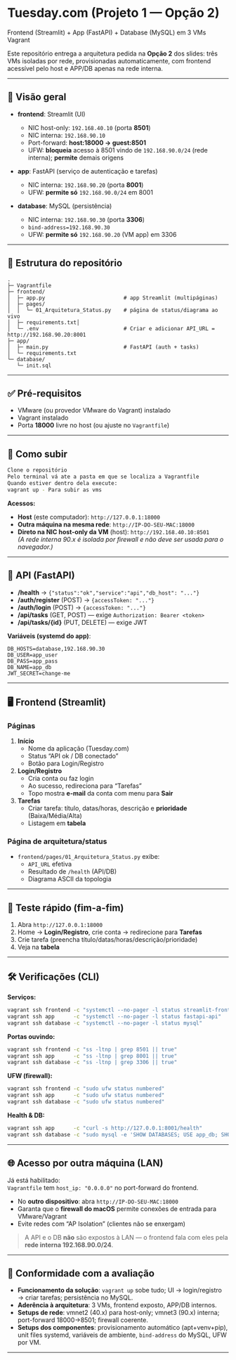 # Tuesday.com (Projeto 1 — Opção 2)  
Frontend (Streamlit) + App (FastAPI) + Database (MySQL) em 3 VMs Vagrant

Este repositório entrega a arquitetura pedida na **Opção 2** dos slides: três VMs isoladas por rede, provisionadas automaticamente, com frontend acessível pelo host e APP/DB apenas na rede interna.

---

## 🔎 Visão geral

- **frontend**: Streamlit (UI)  
  - NIC host-only: `192.168.40.10` (porta **8501**)  
  - NIC interna: `192.168.90.10`  
  - Port-forward: **host:18000 → guest:8501**  
  - UFW: **bloqueia** acesso à 8501 vindo de `192.168.90.0/24` (rede interna); **permite** demais origens

- **app**: FastAPI (serviço de autenticação e tarefas)  
  - NIC interna: `192.168.90.20` (porta **8001**)  
  - UFW: **permite só** `192.168.90.0/24` em 8001

- **database**: MySQL (persistência)  
  - NIC interna: `192.168.90.30` (porta **3306**)  
  - `bind-address=192.168.90.30`  
  - UFW: **permite só** `192.168.90.20` (VM app) em 3306

---

## 📁 Estrutura do repositório

```
.
├─ Vagrantfile
├─ frontend/
│  ├─ app.py                         # app Streamlit (multipáginas)
│  ├─ pages/
│  │  └─ 01_Arquitetura_Status.py    # página de status/diagrama ao vivo
│  ├─ requirements.txt│
│  └─ .env                           # Criar e adicionar API_URL = http://192.168.90.20:8001
├─ app/
│  ├─ main.py                        # FastAPI (auth + tasks)
│  └─ requirements.txt
└─ database/
   └─ init.sql
```

---

## ✅ Pré-requisitos

- VMware (ou provedor VMware do Vagrant) instalado  
- Vagrant instalado  
- Porta **18000** livre no host (ou ajuste no `Vagrantfile`)

---

## 🚀 Como subir

```bash
Clone o repositório
Pelo terminal vá ate a pasta em que se localiza a Vagrantfile
Quando estiver dentro dela execute:
vagrant up - Para subir as vms
```

**Acessos:**
- **Host** (este computador): `http://127.0.0.1:18000`
- **Outra máquina na mesma rede**: `http://IP-DO-SEU-MAC:18000`
- **Direto na NIC host-only da VM** (host): `http://192.168.40.10:8501`  
  *(A rede interna 90.x é isolada por firewall e não deve ser usada para o navegador.)*

---

## 🔐 API (FastAPI)

- **/health** → `{"status":"ok","service":"api","db_host": "..."}`
- **/auth/register** (POST) → `{accessToken: "..."}`
- **/auth/login** (POST) → `{accessToken: "..."}`
- **/api/tasks** (GET, POST) — exige `Authorization: Bearer <token>`
- **/api/tasks/{id}** (PUT, DELETE) — exige JWT

**Variáveis (systemd do app)**:
```
DB_HOSTS=database,192.168.90.30
DB_USER=app_user
DB_PASS=app_pass
DB_NAME=app_db
JWT_SECRET=change-me
```

---

## 🖥️ Frontend (Streamlit)

### Páginas
1. **Início**  
   - Nome da aplicação (Tuesday.com)  
   - Status “API ok / DB conectado”  
   - Botão para Login/Registro  
2. **Login/Registro**  
   - Cria conta ou faz login  
   - Ao sucesso, redireciona para “Tarefas”  
   - Topo mostra **e-mail** da conta com menu para **Sair**
3. **Tarefas**  
   - Criar tarefa: título, datas/horas, descrição e **prioridade** (Baixa/Média/Alta)  
   - Listagem em **tabela**  

### Página de arquitetura/status
- `frontend/pages/01_Arquitetura_Status.py` exibe:
  - `API_URL` efetiva
  - Resultado de `/health` (API/DB)
  - Diagrama ASCII da topologia

---

## 🧪 Teste rápido (fim-a-fim)

1) Abra `http://127.0.0.1:18000`  
2) Home → **Login/Registro**, crie conta → redirecione para **Tarefas**  
3) Crie tarefa (preencha título/datas/horas/descrição/prioridade)  
4) Veja na **tabela**  

---

## 🛠️ Verificações (CLI)

**Serviços:**
```bash
vagrant ssh frontend -c "systemctl --no-pager -l status streamlit-frontend"
vagrant ssh app      -c "systemctl --no-pager -l status fastapi-api"
vagrant ssh database -c "systemctl --no-pager -l status mysql"
```

**Portas ouvindo:**
```bash
vagrant ssh frontend -c "ss -ltnp | grep 8501 || true"
vagrant ssh app      -c "ss -ltnp | grep 8001 || true"
vagrant ssh database -c "ss -ltnp | grep 3306 || true"
```

**UFW (firewall):**
```bash
vagrant ssh frontend -c "sudo ufw status numbered"
vagrant ssh app      -c "sudo ufw status numbered"
vagrant ssh database -c "sudo ufw status numbered"
```

**Health & DB:**
```bash
vagrant ssh app      -c "curl -s http://127.0.0.1:8001/health"
vagrant ssh database -c "sudo mysql -e 'SHOW DATABASES; USE app_db; SHOW TABLES;'"
```

---

## 🌐 Acesso por outra máquina (LAN)

Já está habilitado:  
`Vagrantfile` tem `host_ip: "0.0.0.0"` no port-forward do frontend.

- No **outro dispositivo**: abra `http://IP-DO-SEU-MAC:18000`
- Garanta que o **firewall do macOS** permite conexões de entrada para VMware/Vagrant
- Evite redes com “AP Isolation” (clientes não se enxergam)

> A API e o DB **não** são expostos à LAN — o frontend fala com eles pela **rede interna 192.168.90.0/24**.

---

## 📌 Conformidade com a avaliação

- **Funcionamento da solução**: `vagrant up` sobe tudo; UI → login/registro → criar tarefas; persistência no MySQL.  
- **Aderência à arquitetura**: 3 VMs, frontend exposto, APP/DB internos.  
- **Setups de rede**: vmnet2 (40.x) para host-only; vmnet3 (90.x) interna; port-forward 18000→8501; firewall coerente.  
- **Setups dos componentes**: provisionamento automático (apt+venv+pip), unit files systemd, variáveis de ambiente, `bind-address` do MySQL, UFW por VM.

---
